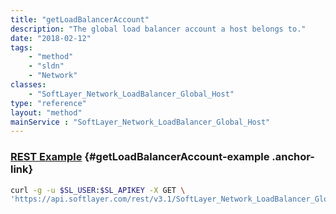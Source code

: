 ```yaml
---
title: "getLoadBalancerAccount"
description: "The global load balancer account a host belongs to."
date: "2018-02-12"
tags:
    - "method"
    - "sldn"
    - "Network"
classes:
    - "SoftLayer_Network_LoadBalancer_Global_Host"
type: "reference"
layout: "method"
mainService : "SoftLayer_Network_LoadBalancer_Global_Host"
---
```


### [REST Example](#getLoadBalancerAccount-example) <a href="/article/rest/"><i class="fas fa-question"></i></a> {#getLoadBalancerAccount-example .anchor-link} 
```bash
curl -g -u $SL_USER:$SL_APIKEY -X GET \
'https://api.softlayer.com/rest/v3.1/SoftLayer_Network_LoadBalancer_Global_Host/{SoftLayer_Network_LoadBalancer_Global_HostID}/getLoadBalancerAccount'
```
